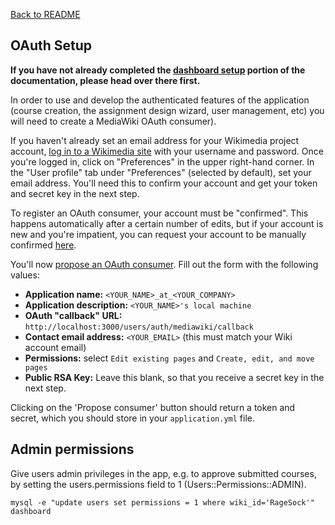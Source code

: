 [Back to README](../README.md)

## OAuth Setup

**If you have not already completed the [dashboard setup](setup.md) portion of the documentation, please head over there first.**

In order to use and develop the authenticated features of the application (course creation, the assignment design wizard, user management, etc) you will need to create a MediaWiki OAuth consumer).

If you haven't already set an email address for your Wikimedia project account, [log in to a Wikimedia site](https://www.mediawiki.org/w/index.php?title=Special:UserLogin&returnto=Special%3AUserLogout&returntoquery=noreturnto%3D) with your username and password. Once you're logged in, click on "Preferences" in the upper right-hand corner. In the "User profile" tab under "Preferences" (selected by default), set your email address. You'll need this to confirm your account and get your token and secret key in the next step.

To register an OAuth consumer, your account must be "confirmed". This happens automatically after a certain number of edits, but if your account is new and you're impatient, you can request your account to be manually confirmed [here](https://meta.wikimedia.org/wiki/Steward_requests/Permissions#Using_this_page).

You'll now [propose an OAuth consumer](https://meta.wikimedia.org/wiki/Special:OAuthConsumerRegistration/propose). Fill out the form with the following values:

- **Application name:** `<YOUR_NAME>_at_<YOUR_COMPANY>`
- **Application description:** `<YOUR_NAME>'s local machine`
- **OAuth "callback" URL:** `http://localhost:3000/users/auth/mediawiki/callback`
- **Contact email address:** `<YOUR_EMAIL>` (this must match your Wiki account email)
- **Permissions:** select `Edit existing pages` and `Create, edit, and move pages`
- **Public RSA Key:** Leave this blank, so that you receive a secret key in the next step.

<!--![Screenshot](https://lh3.googleusercontent.com/-BMSA42xP8fU/VbaP35rumaI/AAAAAAAAAAc/b40znxPGbkU/s1024-Ic42/Screen%252520Shot%2525202015-07-27%252520at%2525201.07.21%252520PM.png)-->

Clicking on the 'Propose consumer' button should return a token and secret, which you should store in your `application.yml` file.

## Admin permissions

Give users admin privileges in the app, e.g. to approve submitted courses, by setting the users.permissions field to 1 (Users::Permissions::ADMIN).
```
mysql -e "update users set permissions = 1 where wiki_id='RageSock'" dashboard
```
